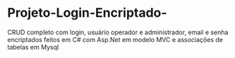 # Projeto-Login-Encriptado-
CRUD completo com login, usuário operador e administrador, email e senha encriptados feitos em C# com Asp.Net em modelo MVC e associações de tabelas em Mysql

